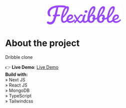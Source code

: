 <div align="center">
    <img src="/public/assets/images/logo-purple.svg">
</div>

# About the project
Dribble clone

👉 **Live Demo**: [Live Demo](https://flexibble-ccristiann.vercel.app)
\
**Build with:** \
» Next JS \
» React JS \
» MongoDB \
» TypeScript \
» Tailwindcss 
